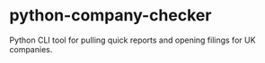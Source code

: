 # python-company-checker

Python CLI tool for pulling quick reports and opening filings for UK companies.

